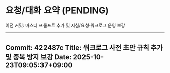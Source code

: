 # 요청/대화 요약 (PENDING)

이전 커밋: 마스터 프롬프트 추가 및 지침/요청·워크로그 운영 보강


---
Commit: 422487c
Title: 워크로그 사전 초안 규칙 추가 및 중복 방지 보강
Date: 2025-10-23T09:05:37+09:00
---

